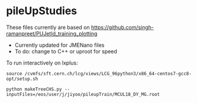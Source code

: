 # pileUpStudies

These files currently are based on https://github.com/singh-ramanpreet/PUJetId_training_plotting
- Currently updated for JMENano files
- To do: change to C++ or uproot for speed

To run interactively on lxplus: 

```
source /cvmfs/sft.cern.ch/lcg/views/LCG_96python3/x86_64-centos7-gcc8-opt/setup.sh

python makeTreeCHS.py --inputFiles=/eos/user/j/jiyoo/pileupTrain/MCUL18_DY_MG.root
```
